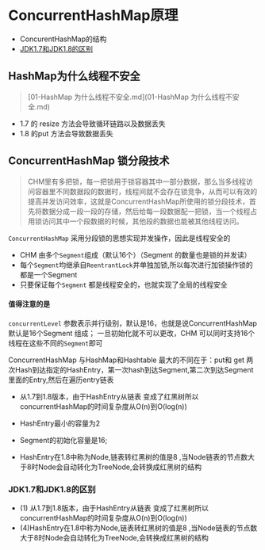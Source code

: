 # ConcurrentHashMap原理

- ConcurentHashMap的结构
- [JDK1.7和JDK1.8的区别](#JDK1.7和JDK1.8的区别)

## HashMap为什么线程不安全

>  [01-HashMap 为什么线程不安全.md](01-HashMap 为什么线程不安全.md) 

- 1.7 的 resize 方法会导致循环链路以及数据丢失
- 1.8 的put 方法会导致数据丢失

## ConcurrentHashMap 锁分段技术

> CHM里有多把锁，每一把锁用于锁容器其中一部分数据，那么当多线程访问容器里不同数据段的数据时，线程间就不会存在锁竞争，从而可以有效的提高并发访问效率，这就是ConcurrentHashMap所使用的锁分段技术，首先将数据分成一段一段的存储，然后给每一段数据配一把锁，当一个线程占用锁访问其中一个段数据的时候，其他段的数据也能被其他线程访问。

`ConcurrentHashMap` 采用分段锁的思想实现并发操作，因此是线程安全的

- CHM 由多个`Segment`组成（默认16个）（Segment 的数量也是锁的并发读）
- 每个`Segment`均继承自`ReentrantLock`并单独加锁,所以每次进行加锁操作锁的都是一个Segment 
- 只要保证每个`Segment` 都是线程安全的，也就实现了全局的线程安全

#### 值得注意的是

`concurrentLevel` 参数表示并行级别，默认是16，也就是说ConcurrentHashMap 默认是16个Segment 组成； 一旦初始化就不可以更改，CHM 可以同时支持16个线程在这些不同的`Segment`即可

ConcurrentHashMap 与HashMap和Hashtable 最大的不同在于：put和 get 两次Hash到达指定的HashEntry，第一次hash到达Segment,第二次到达Segment里面的Entry,然后在遍历entry链表

- 从1.7到1.8版本，由于HashEntry从链表 变成了红黑树所以 concurrentHashMap的时间复杂度从O(n)到O(log(n))

- HashEntry最小的容量为2

- Segment的初始化容量是16;
- HashEntry在1.8中称为Node,链表转红黑树的值是8 ,当Node链表的节点数大于8时Node会自动转化为TreeNode,会转换成红黑树的结构



### JDK1.7和JDK1.8的区别

- (1) 从1.7到1.8版本，由于HashEntry从链表 变成了红黑树所以 concurrentHashMap的时间复杂度从O(n)到O(log(n))
- (4)HashEntry在1.8中称为Node,链表转红黑树的值是8 ,当Node链表的节点数大于8时Node会自动转化为TreeNode,会转换成红黑树的结构